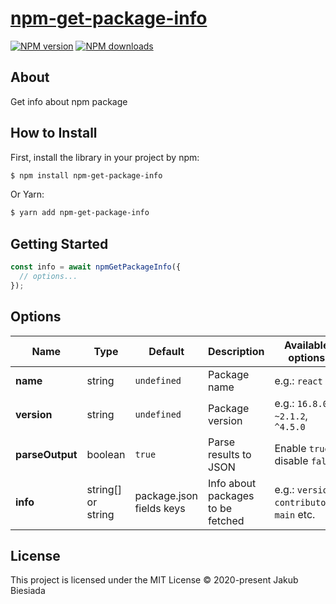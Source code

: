 # [npm-get-package-info](https://github.com/jb1905/npm-get-package-info)

[![NPM version](http://img.shields.io/npm/v/npm-get-package-info.svg?style=flat-square)](https://www.npmjs.com/package/npm-get-package-info)
[![NPM downloads](http://img.shields.io/npm/dm/npm-get-package-info.svg?style=flat-square)](https://www.npmjs.com/package/npm-get-package-info)

## About

Get info about npm package

## How to Install

First, install the library in your project by npm:

```sh
$ npm install npm-get-package-info
```

Or Yarn:

```sh
$ yarn add npm-get-package-info
```

## Getting Started

```js
const info = await npmGetPackageInfo({
  // options...
});
```

## Options

| Name            | Type               | Default                  | Description                       | Available options                            |
| --------------- | ------------------ | ------------------------ | --------------------------------- | -------------------------------------------- |
| **name**        | string             | `undefined`              | Package name                      | e.g.: `react`                                |
| **version**     | string             | `undefined`              | Package version                   | e.g.: `16.8.0`, `~2.1.2`, `^4.5.0`           |
| **parseOutput** | boolean            | `true`                   | Parse results to JSON             | Enable `true` / disable `false`              |
| **info**        | string[] or string | package.json fields keys | Info about packages to be fetched | e.g.: `version`, `contributors`, `main` etc. |

## License

This project is licensed under the MIT License © 2020-present Jakub Biesiada
